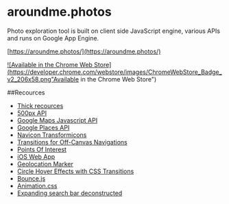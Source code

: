 # aroundme.photos
Photo exploration tool is built on client side JavaScript engine, various APIs and runs on Google App Engine.

[https://aroundme.photos/](https://aroundme.photos/)

<a target="_blank" href="https://chrome.google.com/webstore/detail/around-me-photos/ocegikblkfamikbdhblhlbfpmlcpbbkl">![Available in the Chrome Web Store](https://developer.chrome.com/webstore/images/ChromeWebStore_Badge_v2_206x58.png"Available in the Chrome Web Store")</a>


##Recources

* [Thick recources](http://www.studiothick.com.au/)
* [500px API](https://github.com/500px/api-documentation/blob/master/endpoints/photo/GET_photos_search.md)
* [Google Maps Javascript API](https://developers.google.com/maps/documentation/javascript/)
* [Google Places API](https://developers.google.com/places/documentation/)
* [Navicon Transformicons](http://sarasoueidan.com/blog/navicon-transformicons/)
* [Transitions for Off-Canvas Navigations](http://tympanus.net/codrops/2013/08/28/transitions-for-off-canvas-navigations/)
* [Points Of Interest](http://codyhouse.co/gem/points-of-interest/)
* [iOS Web App](https://gist.github.com/tfausak/2222823)
* [Geolocation Marker](http://google-maps-utility-library-v3.googlecode.com/svn/trunk/geolocationmarker/docs/reference.html)
* [Circle Hover Effects with CSS Transitions](http://tympanus.net/codrops/2012/08/08/circle-hover-effects-with-css-transitions/)
* [Bounce.js](http://bouncejs.com/)
* [Animation.css](http://daneden.github.io/animate.css/)
* [Expanding search bar deconstructed](http://tympanus.net/codrops/2013/06/26/expanding-search-bar-deconstructed/)

